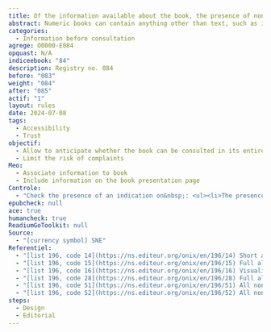 ```yaml
---
title: Of the information available about the book, the presence of non-textual content and the available alternative are indicated
abstract: Numeric books can contain anything other than text, such as images and other media. These other elements may have a text alternative. The presence of these media and their possible alternatives must be accurate.
categories:
  - Information before consultation
agrege: O0000-E084
opquast: N/A
indiceebook: "84"
description: Registry no. 084
before: "083"
weight: "084"
after: "085"
actif: "1"
layout: rules
date: 2024-07-08
tags:
  - Accessibility
  - Trust
objectif:
  - Allow to anticipate whether the book can be consulted in its entirety in a given context
  - Limit the risk of complaints
Meo:
  - Associate information to book
  - Include information on the book presentation page
Controle:
  - "Check the presence of an indication on&nbsp;: <ul><li>The presence of media other than text.</li><li>Presence of text alternatives for these medias.</li></ul>"
epubcheck: null
ace: true
humancheck: true
ReadiumGoToolkit: null
Source:
  - "[currency symbol] SNE"
Referentiel:
  - "[list 196, code 14](https://ns.editeur.org/onix/en/196/14) Short alternative textual descriptions"
  - "[list 196, code 15](https://ns.editeur.org/onix/en/196/15) Full alternative textual descriptions"
  - "[list 196, code 16](https://ns.editeur.org/onix/en/196/16) Visualised data also available as non-graphical data"
  - "[list 196, code 28](https://ns.editeur.org/onix/en/196/28) Full alternative audio descriptions"
  - "[list 196, code 51](https://ns.editeur.org/onix/en/196/51) All non-decorative content supports reading via pre-recorded audio"
  - "[list 196, code 52](https://ns.editeur.org/onix/en/196/52) All non-decorative content supports reading without sight"
steps:
  - Design
  - Editorial
---
```

